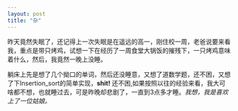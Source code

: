 ```yaml
---
layout: post
title: "杂"
---
```

昨天竟然失眠了，还记得上一次失眠是在遥远的高一，刚住校一周，老爸说要来看我，重点是带只烤鸡，试想一下在经历了一周食堂大锅饭的摧残下，一只烤鸡意味着什么，然后，我竟然一晚上没睡。


躺床上先是想了几个拗口的单词，然后还没睡意，又想了道数学题，还不困，又想了下Insertion_sort的简单实现，**shit!**  还不困,如果按照以往的经验来看，我大可啥都不想，也就睡过去，可是昨晚却悲剧了，一直到3点多才睡。*我想，我是喜欢上了一位姑娘。*



